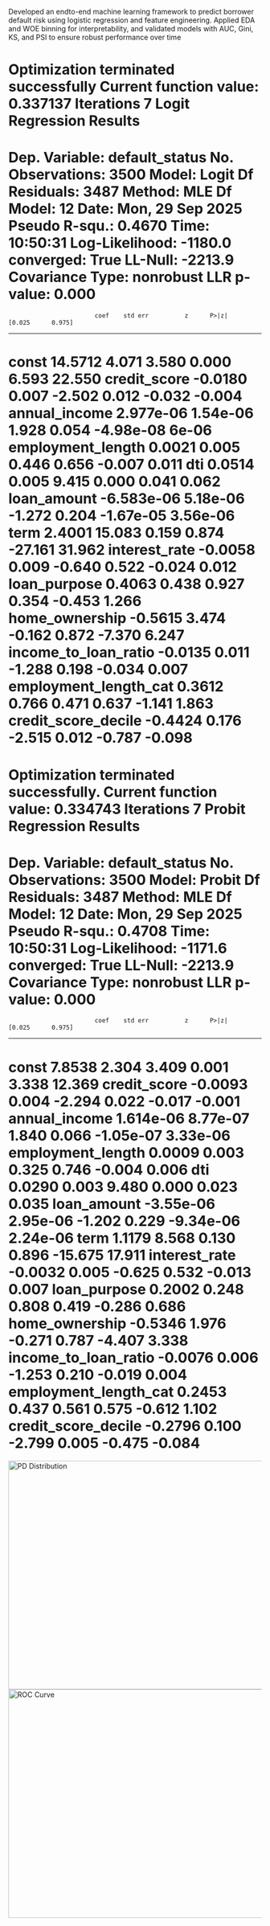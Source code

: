 


Developed an endto-end machine learning framework to predict borrower default risk using logistic
regression and feature engineering. Applied EDA and WOE binning for interpretability, and
validated models with AUC, Gini, KS, and PSI to ensure robust performance over time





**Optimization terminated successfully**
         Current function value: 0.337137
         Iterations 7
                           Logit Regression Results                           
==============================================================================
Dep. Variable:         default_status   No. Observations:                 3500
Model:                          Logit   Df Residuals:                     3487
Method:                           MLE   Df Model:                           12
Date:                Mon, 29 Sep 2025   Pseudo R-squ.:                  0.4670
Time:                        10:50:31   Log-Likelihood:                -1180.0
converged:                       True   LL-Null:                       -2213.9
Covariance Type:            nonrobust   LLR p-value:                     0.000
=========================================================================================
                            coef    std err          z      P>|z|      [0.025      0.975]
-----------------------------------------------------------------------------------------
const                    14.5712      4.071      3.580      0.000       6.593      22.550
credit_score             -0.0180      0.007     -2.502      0.012      -0.032      -0.004
annual_income          2.977e-06   1.54e-06      1.928      0.054   -4.98e-08       6e-06
employment_length         0.0021      0.005      0.446      0.656      -0.007       0.011
dti                       0.0514      0.005      9.415      0.000       0.041       0.062
loan_amount           -6.583e-06   5.18e-06     -1.272      0.204   -1.67e-05    3.56e-06
term                      2.4001     15.083      0.159      0.874     -27.161      31.962
interest_rate            -0.0058      0.009     -0.640      0.522      -0.024       0.012
loan_purpose              0.4063      0.438      0.927      0.354      -0.453       1.266
home_ownership           -0.5615      3.474     -0.162      0.872      -7.370       6.247
income_to_loan_ratio     -0.0135      0.011     -1.288      0.198      -0.034       0.007
employment_length_cat     0.3612      0.766      0.471      0.637      -1.141       1.863
credit_score_decile      -0.4424      0.176     -2.515      0.012      -0.787      -0.098
=========================================================================================


Optimization terminated successfully.
         Current function value: 0.334743
         Iterations 7
                          Probit Regression Results                           
==============================================================================
Dep. Variable:         default_status   No. Observations:                 3500
Model:                         Probit   Df Residuals:                     3487
Method:                           MLE   Df Model:                           12
Date:                Mon, 29 Sep 2025   Pseudo R-squ.:                  0.4708
Time:                        10:50:31   Log-Likelihood:                -1171.6
converged:                       True   LL-Null:                       -2213.9
Covariance Type:            nonrobust   LLR p-value:                     0.000
=========================================================================================
                            coef    std err          z      P>|z|      [0.025      0.975]
-----------------------------------------------------------------------------------------
const                     7.8538      2.304      3.409      0.001       3.338      12.369
credit_score             -0.0093      0.004     -2.294      0.022      -0.017      -0.001
annual_income          1.614e-06   8.77e-07      1.840      0.066   -1.05e-07    3.33e-06
employment_length         0.0009      0.003      0.325      0.746      -0.004       0.006
dti                       0.0290      0.003      9.480      0.000       0.023       0.035
loan_amount            -3.55e-06   2.95e-06     -1.202      0.229   -9.34e-06    2.24e-06
term                      1.1179      8.568      0.130      0.896     -15.675      17.911
interest_rate            -0.0032      0.005     -0.625      0.532      -0.013       0.007
loan_purpose              0.2002      0.248      0.808      0.419      -0.286       0.686
home_ownership           -0.5346      1.976     -0.271      0.787      -4.407       3.338
income_to_loan_ratio     -0.0076      0.006     -1.253      0.210      -0.019       0.004
employment_length_cat     0.2453      0.437      0.561      0.575      -0.612       1.102
credit_score_decile      -0.2796      0.100     -2.799      0.005      -0.475      -0.084
=========================================================================================



<img width="571" height="455" alt="PD Distribution" src="https://github.com/user-attachments/assets/2e708de3-e195-42e7-b66a-501663d33371" />


<img width="567" height="455" alt="ROC Curve" src="https://github.com/user-attachments/assets/b303970a-e3b6-4685-a413-480d6fa5f1dd" />
